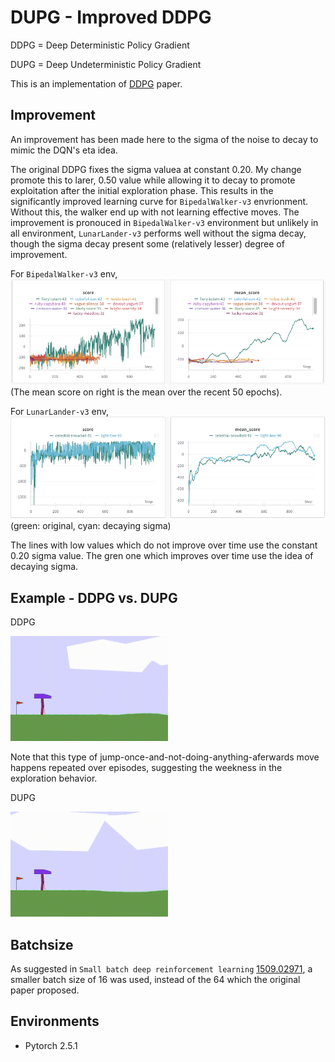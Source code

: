# DUPG - Improved DDPG

DDPG = Deep Deterministic Policy Gradient

DUPG = Deep Undeterministic Policy Gradient

This is an implementation of [DDPG](https://arxiv.org/abs/1509.02971) paper.

## Improvement

An improvement has been made here to the sigma of the noise to decay to mimic the DQN's eta idea.

The original DDPG fixes the sigma valuea at constant 0.20.
My change promote this to larer, 0.50 value while allowing it to decay to promote exploitation after the initial exploration phase.
This results in the significantly improved learning curve for `BipedalWalker-v3` envrionment.
Without this, the walker end up with not learning effective moves.
The improvement is pronouced in `BipedalWalker-v3` environment but unlikely in all environment, `LunarLander-v3` performs well without the sigma decay, though the sigma decay present some (relatively lesser) degree of improvement.

For `BipedalWalker-v3` env,
<img src="images/BipedalWalker.png" width="100%" height="50%">
(The mean score on right is the mean over the recent 50 epochs).

For `LunarLander-v3` env,
<img src="images/LunarLander.png" width="100%" height="50%">
(green: original, cyan: decaying sigma)

The lines with low values which do not improve over time use the constant 0.20 sigma value.
The gren one which improves over time use the idea of decaying sigma.

## Example - DDPG vs. DUPG
DDPG

<img src="images/animation_ddpg.gif" width="50%" height="50%">

Note that this type of jump-once-and-not-doing-anything-aferwards move happens repeated over episodes, suggesting the weekness in the exploration behavior.

DUPG

<img src="images/animation_dupg.gif" width="50%" height="50%">

## Batchsize
As suggested in `Small batch deep reinforcement learning` [1509.02971](https://arxiv.org/abs/1509.02971), a smaller batch size of 16 was used, instead of the 64 which the original paper proposed.


## Environments

* Pytorch 2.5.1
